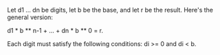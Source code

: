 Let d1 ... dn be digits, let b be the base, and let r be the result. Here's the general version:

d1 * b ** n-1 + ... + dn * b ** 0 = r.

Each digit must satisfy the following conditions: di >= 0 and di < b.
